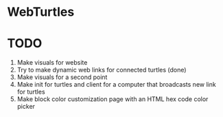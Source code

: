 # WebTurtles

# TODO
1. Make visuals for website
2. Try to make dynamic web links for connected turtles (done)
3. Make visuals for a second point
4. Make init for turtles and client for a computer that broadcasts new link for turtles
5. Make block color customization page with an HTML hex code color picker
